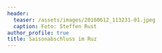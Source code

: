 ```yaml
---
header:
  teaser: /assets/images/20160612_113231-01.jpeg
  caption: Foto: Steffen Rust
author_profile: true
title: Saisonabschluss im Ruz
---
```

